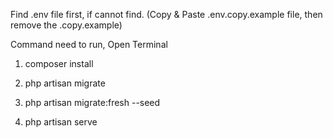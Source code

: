 Find .env file first, if cannot find. (Copy & Paste .env.copy.example file, then remove the .copy.example)

Command need to run, Open Terminal

1. composer install

2. php artisan migrate

3. php artisan migrate:fresh --seed

4. php artisan serve
